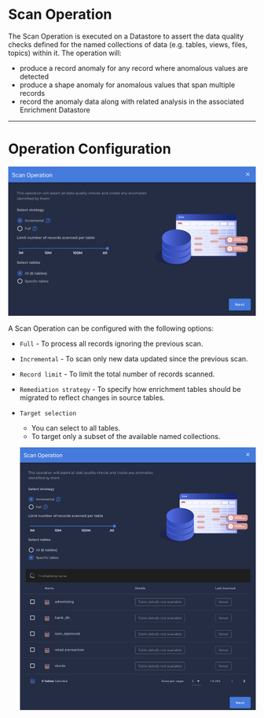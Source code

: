 # Scan Operation

The Scan Operation is executed on a Datastore to assert the data quality checks defined for the named collections of data (e.g. tables, views, files, topics) within it. The operation will:

* produce a record anomaly for any record where anomalous values are detected
* produce a shape anomaly for anomalous values that span multiple records
* record the anomaly data along with related analysis in the associated Enrichment Datastore

---
# Operation Configuration

![Screenshot](../assets/operations/operation-scan.png)

A Scan Operation can be configured with the following options:

* `Full` - To process all records ignoring the previous scan.
* `Incremental` - To scan only new data updated since the previous scan.
* `Record limit` - To limit the total number of records scanned.
* `Remediation strategy` - To specify how enrichment tables should be migrated to reflect changes in source tables.
* `Target selection` 
    - You can select to all tables.
    - To target only a subset of the available named collections.

    ![Screenshot](../assets/operations/operation-scan-specific-tables.png)

